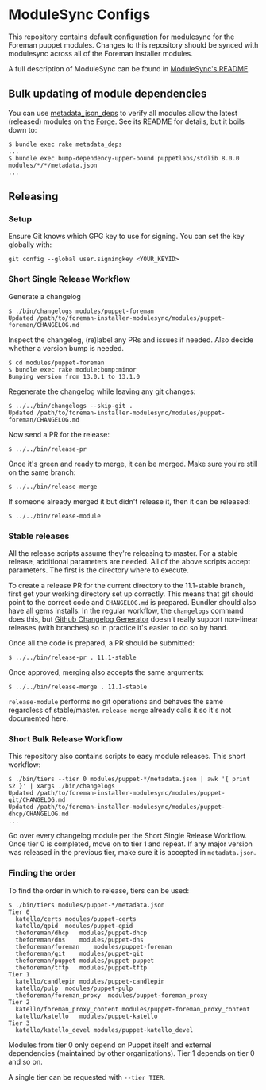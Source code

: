 # ModuleSync Configs

This repository contains default configuration for
[modulesync](https://github.com/puppetlabs/modulesync) for the Foreman
puppet modules. Changes to this repository should be synced with modulesync
across all of the Foreman installer modules.

A full description of ModuleSync can be found in [ModuleSync's
README](https://github.com/puppetlabs/modulesync).

## Bulk updating of module dependencies

You can use [metadata_json_deps](https://github.com/ekohl/metadata_json_deps) to verify all modules allow the latest (released) modules on the [Forge](https://forge.puppet.com/). See its README for details, but it boils down to:

```console
$ bundle exec rake metadata_deps
...
$ bundle exec bump-dependency-upper-bound puppetlabs/stdlib 8.0.0 modules/*/*/metadata.json
...
```

## Releasing

### Setup

Ensure Git knows which GPG key to use for signing. You can set the key globally with:

```
git config --global user.signingkey <YOUR_KEYID>
```

### Short Single Release Workflow

Generate a changelog

```console
$ ./bin/changelogs modules/puppet-foreman
Updated /path/to/foreman-installer-modulesync/modules/puppet-foreman/CHANGELOG.md
```

Inspect the changelog, (re)label any PRs and issues if needed. Also decide whether a version bump is needed.

```console
$ cd modules/puppet-foreman
$ bundle exec rake module:bump:minor
Bumping version from 13.0.1 to 13.1.0
```

Regenerate the changelog while leaving any git changes:

```console
$ ../../bin/changelogs --skip-git .
Updated /path/to/foreman-installer-modulesync/modules/puppet-foreman/CHANGELOG.md
```

Now send a PR for the release:

```console
$ ../../bin/release-pr
```

Once it's green and ready to merge, it can be merged. Make sure you're still on the same branch:

```console
$ ../../bin/release-merge
```

If someone already merged it but didn't release it, then it can be released:

```console
$ ../../bin/release-module
```

### Stable releases

All the release scripts assume they're releasing to master. For a stable release, additional parameters are needed. All of the above scripts accept parameters. The first is the directory where to execute.

To create a release PR for the current directory to the 11.1-stable branch, first get your working directory set up correctly. This means that git should point to the correct code and `CHANGELOG.md` is prepared. Bundler should also have all gems installs. In the regular workflow, the `changelogs` command does this, but [Github Changelog Generator](https://github.com/github-changelog-generator/github-changelog-generator) doesn't really support non-linear releases (with branches) so in practice it's easier to do so by hand.

Once all the code is prepared, a PR should be submitted:

```console
$ ../../bin/release-pr . 11.1-stable
```

Once approved, merging also accepts the same arguments:

```console
$ ../../bin/release-merge . 11.1-stable
```

`release-module` performs no git operations and behaves the same regardless of stable/master. `release-merge` already calls it so it's not documented here.

### Short Bulk Release Workflow

This repository also contains scripts to easy module releases. This short workflow:

```console
$ ./bin/tiers --tier 0 modules/puppet-*/metadata.json | awk '{ print $2 }' | xargs ./bin/changelogs
Updated /path/to/foreman-installer-modulesync/modules/puppet-git/CHANGELOG.md
Updated /path/to/foreman-installer-modulesync/modules/puppet-dhcp/CHANGELOG.md
...
```

Go over every changelog module per the Short Single Release Workflow. Once tier 0 is completed, move on to tier 1 and repeat. If any major version was released in the previous tier, make sure it is accepted in `metadata.json`.

### Finding the order

To find the order in which to release, tiers can be used:

```console
$ ./bin/tiers modules/puppet-*/metadata.json
Tier 0
  katello/certs	modules/puppet-certs
  katello/qpid	modules/puppet-qpid
  theforeman/dhcp	modules/puppet-dhcp
  theforeman/dns	modules/puppet-dns
  theforeman/foreman	modules/puppet-foreman
  theforeman/git	modules/puppet-git
  theforeman/puppet	modules/puppet-puppet
  theforeman/tftp	modules/puppet-tftp
Tier 1
  katello/candlepin	modules/puppet-candlepin
  katello/pulp	modules/puppet-pulp
  theforeman/foreman_proxy	modules/puppet-foreman_proxy
Tier 2
  katello/foreman_proxy_content	modules/puppet-foreman_proxy_content
  katello/katello	modules/puppet-katello
Tier 3
  katello/katello_devel	modules/puppet-katello_devel
```

Modules from tier 0 only depend on Puppet itself and external dependencies (maintained by other organizations). Tier 1 depends on tier 0 and so on.

A single tier can be requested with `--tier TIER`.
